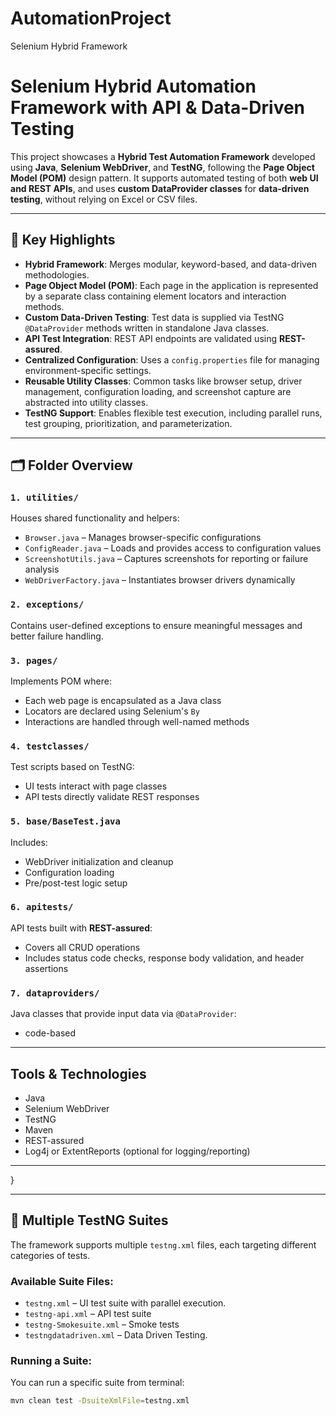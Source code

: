 # AutomationProject
Selenium Hybrid Framework 

# Selenium Hybrid Automation Framework with API & Data-Driven Testing

This project showcases a **Hybrid Test Automation Framework** developed using **Java**, **Selenium WebDriver**, and **TestNG**, following the **Page Object Model (POM)** design pattern. It supports automated testing of both **web UI and REST APIs**, and uses **custom DataProvider classes** for **data-driven testing**, without relying on Excel or CSV files.

---

## 🔹 Key Highlights

- **Hybrid Framework**: Merges modular, keyword-based, and data-driven methodologies.
- **Page Object Model (POM)**: Each page in the application is represented by a separate class containing element locators and interaction methods.
- **Custom Data-Driven Testing**: Test data is supplied via TestNG `@DataProvider` methods written in standalone Java classes.
- **API Test Integration**: REST API endpoints are validated using **REST-assured**.
- **Centralized Configuration**: Uses a `config.properties` file for managing environment-specific settings.
- **Reusable Utility Classes**: Common tasks like browser setup, driver management, configuration loading, and screenshot capture are abstracted into utility classes.
- **TestNG Support**: Enables flexible test execution, including parallel runs, test grouping, prioritization, and parameterization.

---

## 🗂️ Folder Overview

### `1. utilities/`

Houses shared functionality and helpers:
- `Browser.java` – Manages browser-specific configurations
- `ConfigReader.java` – Loads and provides access to configuration values
- `ScreenshotUtils.java` – Captures screenshots for reporting or failure analysis
- `WebDriverFactory.java` – Instantiates browser drivers dynamically

### `2. exceptions/`

Contains user-defined exceptions to ensure meaningful messages and better failure handling.

### `3. pages/`

Implements POM where:
- Each web page is encapsulated as a Java class
- Locators are declared using Selenium's `By`
- Interactions are handled through well-named methods

### `4. testclasses/`

Test scripts based on TestNG:
- UI tests interact with page classes
- API tests directly validate REST responses

### `5. base/BaseTest.java`

Includes:
- WebDriver initialization and cleanup
- Configuration loading
- Pre/post-test logic setup

### `6. apitests/`

API tests built with **REST-assured**:
- Covers all CRUD operations
- Includes status code checks, response body validation, and header assertions

### `7. dataproviders/`

Java classes that provide input data via `@DataProvider`:
- code-based 
---

## Tools & Technologies

- Java
- Selenium WebDriver
- TestNG
- Maven
- REST-assured
- Log4j or ExtentReports (optional for logging/reporting)

---

  }

  ---

## 🧾 Multiple TestNG Suites

The framework supports multiple `testng.xml` files, each targeting different categories of tests.

### Available Suite Files:

- `testng.xml` – UI test suite with parallel execution.
- `testng-api.xml` – API test suite
- `testng-Smokesuite.xml` – Smoke tests
- `testngdatadriven.xml` – Data Driven Testing.

### Running a Suite:

You can run a specific suite from terminal:
```bash
mvn clean test -DsuiteXmlFile=testng.xml


  
